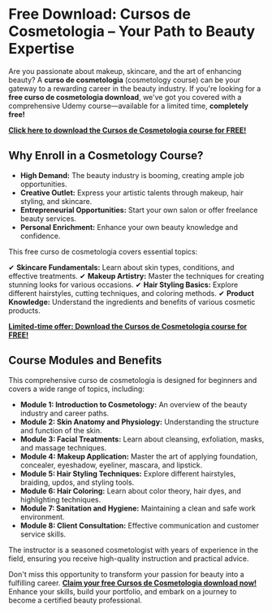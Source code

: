 # Free Download: Cursos de Cosmetologia – Your Path to Beauty Expertise

Are you passionate about makeup, skincare, and the art of enhancing beauty? A **curso de cosmetologia** (cosmetology course) can be your gateway to a rewarding career in the beauty industry. If you're looking for a **free curso de cosmetologia download**, we've got you covered with a comprehensive Udemy course—available for a limited time, **completely free!**

[**Click here to download the Cursos de Cosmetologia course for FREE!**](https://udemywork.com/cursos-de-cosmetologia)

## Why Enroll in a Cosmetology Course?

*   **High Demand:** The beauty industry is booming, creating ample job opportunities.
*   **Creative Outlet:** Express your artistic talents through makeup, hair styling, and skincare.
*   **Entrepreneurial Opportunities:** Start your own salon or offer freelance beauty services.
*   **Personal Enrichment:** Enhance your own beauty knowledge and confidence.

This free curso de cosmetologia covers essential topics:

✔ **Skincare Fundamentals:** Learn about skin types, conditions, and effective treatments.
✔ **Makeup Artistry:** Master the techniques for creating stunning looks for various occasions.
✔ **Hair Styling Basics:** Explore different hairstyles, cutting techniques, and coloring methods.
✔ **Product Knowledge:** Understand the ingredients and benefits of various cosmetic products.

[**Limited-time offer: Download the Cursos de Cosmetologia course for FREE!**](https://udemywork.com/cursos-de-cosmetologia)

## Course Modules and Benefits

This comprehensive curso de cosmetologia is designed for beginners and covers a wide range of topics, including:

*   **Module 1: Introduction to Cosmetology:** An overview of the beauty industry and career paths.
*   **Module 2: Skin Anatomy and Physiology:** Understanding the structure and function of the skin.
*   **Module 3: Facial Treatments:** Learn about cleansing, exfoliation, masks, and massage techniques.
*   **Module 4: Makeup Application:** Master the art of applying foundation, concealer, eyeshadow, eyeliner, mascara, and lipstick.
*   **Module 5: Hair Styling Techniques:** Explore different hairstyles, braiding, updos, and styling tools.
*   **Module 6: Hair Coloring:** Learn about color theory, hair dyes, and highlighting techniques.
*   **Module 7: Sanitation and Hygiene:** Maintaining a clean and safe work environment.
*   **Module 8: Client Consultation:** Effective communication and customer service skills.

The instructor is a seasoned cosmetologist with years of experience in the field, ensuring you receive high-quality instruction and practical advice.

Don't miss this opportunity to transform your passion for beauty into a fulfilling career. [**Claim your free Cursos de Cosmetologia download now!**](https://udemywork.com/cursos-de-cosmetologia) Enhance your skills, build your portfolio, and embark on a journey to become a certified beauty professional.
